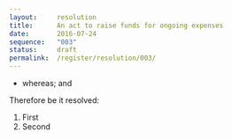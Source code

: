 ```yaml
---
layout:     resolution
title:      An act to raise funds for ongoing expenses
date:       2016-07-24
sequence:   "003"
status:     draft
permalink:  /register/resolution/003/
---
```


- whereas; and

Therefore be it resolved:

1. First
2. Second

